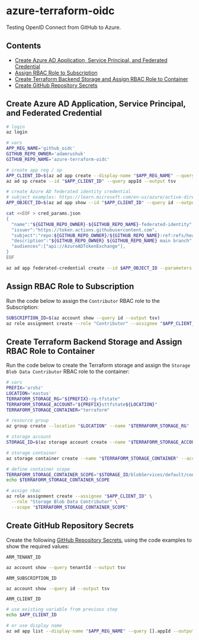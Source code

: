 <!-- omit in toc -->
# azure-terraform-oidc

Testing OpenID Connect from GitHub to Azure.

<!-- omit in toc -->
## Contents

- [Create Azure AD Application, Service Principal, and Federated Credential](#create-azure-ad-application-service-principal-and-federated-credential)
- [Assign RBAC Role to Subscription](#assign-rbac-role-to-subscription)
- [Create Terraform Backend Storage and Assign RBAC Role to Container](#create-terraform-backend-storage-and-assign-rbac-role-to-container)
- [Create GitHub Repository Secrets](#create-github-repository-secrets)

## Create Azure AD Application, Service Principal, and Federated Credential

```bash
# login
az login

# vars
APP_REG_NAME='github_oidc'
GITHUB_REPO_OWNER='adamrushuk'
GITHUB_REPO_NAME='azure-terraform-oidc'

# create app reg / sp
APP_CLIENT_ID=$(az ad app create --display-name "$APP_REG_NAME" --query appId --output tsv)
az ad sp create --id "$APP_CLIENT_ID" --query appId --output tsv

# create Azure AD federated identity credential
# subject examples: https://learn.microsoft.com/en-us/azure/active-directory/develop/workload-identity-federation-create-trust?pivots=identity-wif-apps-methods-azcli#github-actions-example
APP_OBJECT_ID=$(az ad app show --id "$APP_CLIENT_ID" --query id --output tsv)

cat <<EOF > cred_params.json
{
  "name":"${GITHUB_REPO_OWNER}-${GITHUB_REPO_NAME}-federated-identity",
  "issuer":"https://token.actions.githubusercontent.com",
  "subject":"repo:${GITHUB_REPO_OWNER}/${GITHUB_REPO_NAME}:ref:refs/heads/main",
  "description":"${GITHUB_REPO_OWNER} ${GITHUB_REPO_NAME} main branch",
  "audiences":["api://AzureADTokenExchange"],
}
EOF

az ad app federated-credential create --id $APP_OBJECT_ID --parameters cred_params.json
```

## Assign RBAC Role to Subscription

Run the code below to assign the `Contributor` RBAC role to the Subscription:

```bash
SUBSCRIPTION_ID=$(az account show --query id --output tsv)
az role assignment create --role "Contributor" --assignee "$APP_CLIENT_ID" --subscription "$SUBSCRIPTION_ID"
```

## Create Terraform Backend Storage and Assign RBAC Role to Container

Run the code below to create the Terraform storage and assign the `Storage Blob Data Contributor` RBAC role to the container:

```bash
# vars
PREFIX='arshz'
LOCATION='eastus'
TERRAFORM_STORAGE_RG="${PREFIX}-rg-tfstate"
TERRAFORM_STORAGE_ACCOUNT="${PREFIX}sttfstate${LOCATION}"
TERRAFORM_STORAGE_CONTAINER="terraform"

# resource group
az group create --location "$LOCATION" --name "$TERRAFORM_STORAGE_RG"

# storage account
STORAGE_ID=$(az storage account create --name "$TERRAFORM_STORAGE_ACCOUNT" --resource-group "$TERRAFORM_STORAGE_RG" --location "$LOCATION" --sku "Standard_LRS" --query id --output tsv)

# storage container
az storage container create --name "$TERRAFORM_STORAGE_CONTAINER" --account-name "$TERRAFORM_STORAGE_ACCOUNT"

# define container scope
TERRAFORM_STORAGE_CONTAINER_SCOPE="$STORAGE_ID/blobServices/default/containers/$TERRAFORM_STORAGE_CONTAINER"
echo $TERRAFORM_STORAGE_CONTAINER_SCOPE

# assign rbac
az role assignment create --assignee "$APP_CLIENT_ID" \
  --role "Storage Blob Data Contributor" \
  --scope "$TERRAFORM_STORAGE_CONTAINER_SCOPE"
```

## Create GitHub Repository Secrets

Create the following [GitHub Repository Secrets](https://docs.github.com/en/actions/security-guides/encrypted-secrets#creating-encrypted-secrets-for-a-repository), using the code examples to show the required values:

`ARM_TENANT_ID`
  
```bash
az account show --query tenantId --output tsv
```

`ARM_SUBSCRIPTION_ID`

```bash
az account show --query id --output tsv
```

`ARM_CLIENT_ID`

```bash
# use existing variable from previous step
echo $APP_CLIENT_ID

# or use display name
az ad app list --display-name "$APP_REG_NAME" --query [].appId --output tsv
```
